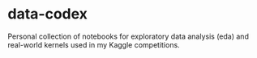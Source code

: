 # data-codex
Personal collection of notebooks for exploratory data analysis (eda) and real-world kernels used in my Kaggle competitions.
